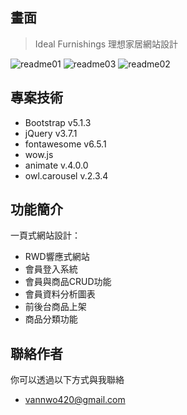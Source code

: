 
## 畫面

> Ideal Furnishings 理想家居網站設計

![readme01](https://github.com/vann420/Ideal-Furnishings240402/assets/165571974/b4ec8e11-b583-44f7-9fbe-f32bb6e340ec)
![readme03](https://github.com/vann420/Ideal-Furnishings240402/assets/165571974/62fd7989-c6c3-49d8-ba95-1cb8bd3d7035)
![readme02](https://github.com/vann420/Ideal-Furnishings240402/assets/165571974/222637b1-57a1-437d-bc26-c20cde39ab7c)


## 專案技術

- Bootstrap v5.1.3
- jQuery v3.7.1
- fontawesome v6.5.1
- wow.js
- animate v.4.0.0
- owl.carousel v.2.3.4


## 功能簡介

一頁式網站設計：

- RWD響應式網站
- 會員登入系統
- 會員與商品CRUD功能
- 會員資料分析圖表
- 前後台商品上架
- 商品分類功能



## 聯絡作者


你可以透過以下方式與我聯絡

- vannwo420@gmail.com

